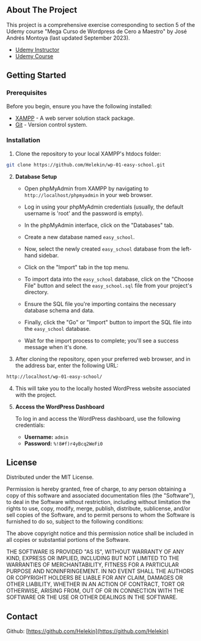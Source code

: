 ## About The Project

This project is a comprehensive exercise corresponding to section 5 of the Udemy course "Mega Curso de Wordpress de Cero a Maestro" by José Andrés Montoya (last updated September 2023).

- [Udemy Instructor](https://www.udemy.com/user/render2web/)
- [Udemy Course](https://www.udemy.com/course/mega-curso-de-wordpress-de-cero-a-maestro/)

## Getting Started

### Prerequisites

Before you begin, ensure you have the following installed:

- [XAMPP](https://www.apachefriends.org/es/index.html) - A web server solution stack package.
- [Git](https://git-scm.com/) - Version control system.

### Installation

1. Clone the repository to your local XAMPP's htdocs folder:

```sh
git clone https://github.com/Helekin/wp-01-easy-school.git
```

2. **Database Setup**

   - Open phpMyAdmin from XAMPP by navigating to `http://localhost/phpmyadmin` in your web browser.
   
   - Log in using your phpMyAdmin credentials (usually, the default username is 'root' and the password is empty).

   - In the phpMyAdmin interface, click on the "Databases" tab.

   - Create a new database named `easy_school`.

   - Now, select the newly created `easy_school` database from the left-hand sidebar.

   - Click on the "Import" tab in the top menu.

   - To import data into the `easy_school` database, click on the "Choose File" button and select the `easy_school.sql` file from your project's directory.

   - Ensure the SQL file you're importing contains the necessary database schema and data.

   - Finally, click the "Go" or "Import" button to import the SQL file into the `easy_school` database.

   - Wait for the import process to complete; you'll see a success message when it's done.


3. After cloning the repository, open your preferred web browser, and in the address bar, enter the following URL:

```sh
http://localhost/wp-01-easy-school/
```
4. This will take you to the locally hosted WordPress website associated with the project.

5. **Access the WordPress Dashboard**

   To log in and access the WordPress dashboard, use the following credentials:

   - **Username:** `admin`
   - **Password:** `%!8#f)r4yBcq2WeFi0`

## License

Distributed under the MIT License.

Permission is hereby granted, free of charge, to any person obtaining a copy of this software and associated documentation files (the "Software"), to deal in the Software without restriction, including without limitation the rights to use, copy, modify, merge, publish, distribute, sublicense, and/or sell copies of the Software, and to permit persons to whom the Software is furnished to do so, subject to the following conditions: 

The above copyright notice and this permission notice shall be included in all copies or substantial portions of the Software.

THE SOFTWARE IS PROVIDED "AS IS", WITHOUT WARRANTY OF ANY KIND, EXPRESS OR IMPLIED, INCLUDING BUT NOT LIMITED TO THE WARRANTIES OF MERCHANTABILITY, FITNESS FOR A PARTICULAR PURPOSE AND NONINFRINGEMENT. IN NO EVENT SHALL THE AUTHORS OR COPYRIGHT HOLDERS BE LIABLE FOR ANY CLAIM, DAMAGES OR OTHER LIABILITY, WHETHER IN AN ACTION OF CONTRACT, TORT OR OTHERWISE, ARISING FROM, OUT OF OR IN CONNECTION WITH THE SOFTWARE OR THE USE OR OTHER DEALINGS IN THE SOFTWARE.

## Contact

Github: [https://github.com/Helekin](https://github.com/Helekin)
